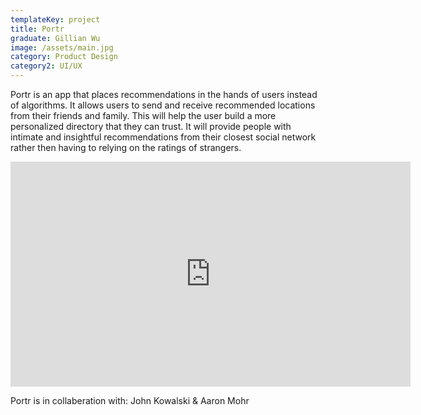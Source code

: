 ```yaml
---
templateKey: project
title: Portr
graduate: Gillian Wu
image: /assets/main.jpg
category: Product Design
category2: UI/UX
---
```

Portr is an app that places recommendations in the hands of users instead of algorithms. It allows users to send and receive recommended locations from their friends and family. This will help the user build a more personalized directory that they can trust. It will provide people with intimate and insightful recommendations from their closest social network rather then having to relying on the ratings of strangers.  

<iframe src="https://player.vimeo.com/video/https://vimeo.com/212825172" width="640" height="360" frameborder="0" webkitallowfullscreen mozallowfullscreen allowfullscreen></iframe>



Portr is in collaberation with: John Kowalski & Aaron Mohr
